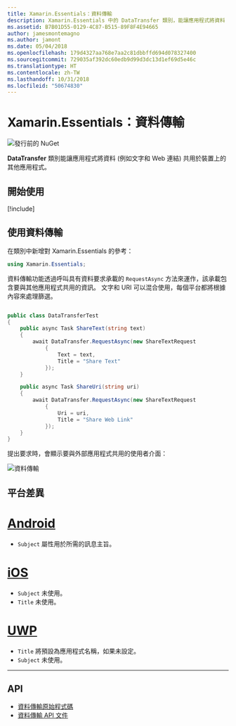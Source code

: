 ```yaml
---
title: Xamarin.Essentials：資料傳輸
description: Xamarin.Essentials 中的 DataTransfer 類別，能讓應用程式將資料 (例如文字和 Web 連結) 共用於裝置上的其他應用程式。
ms.assetid: B7B01D55-0129-4C87-B515-89F8F4E94665
author: jamesmontemagno
ms.author: jamont
ms.date: 05/04/2018
ms.openlocfilehash: 179d4327aa768e7aa2c81dbbffd694d078327400
ms.sourcegitcommit: 729035af392dc60edb9d99d3dc13d1ef69d5e46c
ms.translationtype: HT
ms.contentlocale: zh-TW
ms.lasthandoff: 10/31/2018
ms.locfileid: "50674830"
---
```

# <a name="xamarinessentials-data-transfer"></a>Xamarin.Essentials：資料傳輸

![發行前的 NuGet](~/media/shared/pre-release.png)

**DataTransfer** 類別能讓應用程式將資料 (例如文字和 Web 連結) 共用於裝置上的其他應用程式。

## <a name="get-started"></a>開始使用

[!include[](~/essentials/includes/get-started.md)]

## <a name="using-data-transfer"></a>使用資料傳輸

在類別中新增對 Xamarin.Essentials 的參考：

```csharp
using Xamarin.Essentials;
```

資料傳輸功能透過呼叫具有資料要求承載的 `RequestAsync` 方法來運作，該承載包含要與其他應用程式共用的資訊。 文字和 URI 可以混合使用，每個平台都將根據內容來處理篩選。

```csharp

public class DataTransferTest
{
    public async Task ShareText(string text)
    {
        await DataTransfer.RequestAsync(new ShareTextRequest
            {
                Text = text,
                Title = "Share Text"
            });
    }

    public async Task ShareUri(string uri)
    {
        await DataTransfer.RequestAsync(new ShareTextRequest
            {
                Uri = uri,
                Title = "Share Web Link"
            });
    }
}
```

提出要求時，會顯示要與外部應用程式共用的使用者介面：

![資料傳輸](data-transfer-images/data-transfer.png)

## <a name="platform-differences"></a>平台差異

# <a name="androidtabandroid"></a>[Android](#tab/android)

* `Subject` 屬性用於所需的訊息主旨。

# <a name="iostabios"></a>[iOS](#tab/ios)

* `Subject` 未使用。
* `Title` 未使用。

# <a name="uwptabuwp"></a>[UWP](#tab/uwp)

* `Title` 將預設為應用程式名稱，如果未設定。
* `Subject` 未使用。

-----

## <a name="api"></a>API

- [資料傳輸原始程式碼](https://github.com/xamarin/Essentials/tree/master/Xamarin.Essentials/DataTransfer)
- [資料傳輸 API 文件](xref:Xamarin.Essentials.DataTransfer)
